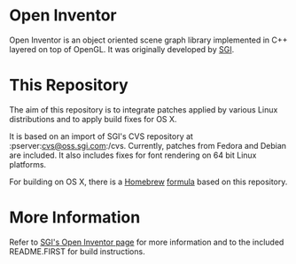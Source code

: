 Open Inventor
=============

Open Inventor is an object oriented scene graph library implemented in C++
layered on top of OpenGL. It was originally developed by
[SGI](http://www.sgi.com/).

This Repository
===============

The aim of this repository is to integrate patches applied by various Linux
distributions and to apply build fixes for OS X.

It is based on an import of SGI's CVS repository at :pserver:cvs@oss.sgi.com:/cvs.
Currently, patches from Fedora and Debian are included. It also includes fixes for
font rendering on 64 bit Linux platforms.

For building on OS X, there is a [Homebrew](http://mxcl.github.com/homebrew/)
[formula](https://github.com/aumuell/homebrew-tap) based on this repository.

More Information
================

Refer to [SGI's Open Inventor page](http://oss.sgi.com/projects/inventor/)
for more information and to the included README.FIRST for build instructions.
